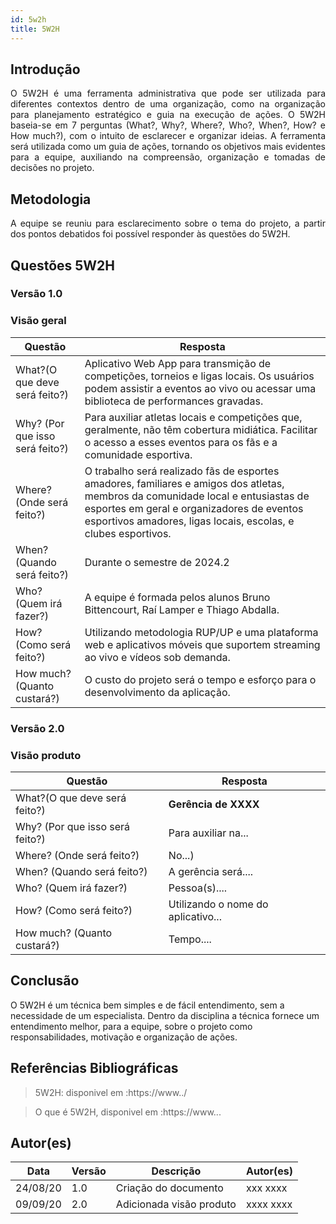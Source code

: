 ```yaml
---
id: 5w2h
title: 5W2H
---
```


## Introdução

<p align = "justify">
    O 5W2H é uma ferramenta administrativa  que pode ser utilizada para diferentes contextos dentro de uma organização, como na organização para planejamento estratégico e guia na execução de ações. O 5W2H baseia-se em 7 perguntas (What?, Why?, Where?, Who?, When?, How? e How much?), com o intuito de esclarecer e organizar ideias. A ferramenta será utilizada como um guia de ações, tornando os objetivos mais evidentes para a equipe, auxiliando na compreensão, organização e tomadas de decisões no projeto.
</p>

## Metodologia

<p align = "justify">
    A equipe se reuniu para esclarecimento sobre o tema do projeto, a partir dos pontos debatidos foi possível responder às questões do 5W2H.  
</p>


## Questões 5W2H

### Versão 1.0

### Visão geral

|Questão|Resposta|
|-------|--------|
|What?(O que deve será feito?)|Aplicativo Web App para  transmição de competições, torneios e ligas locais. Os usuários podem assistir a eventos ao vivo ou acessar uma biblioteca de performances gravadas.| 
|Why? (Por que isso será feito?)|Para auxiliar atletas locais e competições que, geralmente, não têm cobertura midiática. Facilitar o acesso a esses eventos para os fãs e a comunidade esportiva.|
|Where? (Onde será feito?)|O trabalho será realizado fãs de esportes amadores, familiares e amigos dos atletas, membros da comunidade local e entusiastas de esportes em geral e organizadores de eventos esportivos amadores, ligas locais, escolas, e clubes esportivos.|
|When? (Quando será feito?)|Durante o semestre de 2024.2|
|Who? (Quem irá fazer?)|A equipe é formada pelos alunos Bruno Bittencourt, Raí Lamper e Thiago Abdalla.|
|How? (Como será feito?)|Utilizando metodologia RUP/UP e uma plataforma web e aplicativos móveis que suportem streaming ao vivo e vídeos sob demanda.|
|How much? (Quanto custará?)|O custo do projeto será o tempo e esforço para o desenvolvimento da aplicação.|


### Versão 2.0

### Visão produto

|Questão|Resposta|
|-------|--------|
|What?(O que deve será feito?)| **Gerência de XXXX**|
|Why? (Por que isso será feito?)| Para auxiliar na...|
|Where? (Onde será feito?)|No...)|
|When? (Quando será feito?)| A gerência será....|
|Who? (Quem irá fazer?)| Pessoa(s)....|
|How? (Como será feito?)| Utilizando o nome do aplicativo... |
|How much? (Quanto custará?)|Tempo....|


## Conclusão

O 5W2H é um técnica bem simples e de fácil entendimento, sem a necessidade de um especialista. Dentro da disciplina a técnica fornece um entendimento melhor, para a equipe, sobre o projeto como responsabilidades, motivação e organização de ações.   
 
 
## Referências Bibliográficas
> 5W2H: disponivel em :https://www../

> O que é 5W2H, disponivel em :https://www...

## Autor(es)
| Data | Versão | Descrição | Autor(es) |
| -- | -- | -- | -- |
| 24/08/20 | 1.0 | Criação do documento | xxx xxxx | 
| 09/09/20 | 2.0 | Adicionada visão produto | xxxx xxxx | 

